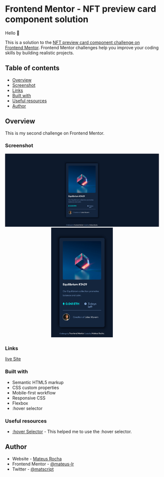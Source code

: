 # Frontend Mentor - NFT preview card component solution

Hello 👋 

This is a solution to the [NFT preview card component challenge on Frontend Mentor](https://www.frontendmentor.io/challenges/nft-preview-card-component-SbdUL_w0U). Frontend Mentor challenges help you improve your coding skills by building realistic projects. 

## Table of contents

  - [Overview](#overview) 
  - [Screenshot](#screenshot)
  - [Links](#links)
  - [Built with](#built-with)
  - [Useful resources](#useful-resources)
  - [Author](#author)

## Overview

This is my second challenge on Frontend Mentor. 

### Screenshot

<div align="center">
<img src="./Screenshot/desktop.png">
<img src="./Screenshot/mobile.png" width="40%">
</div>

### Links 

[live Site](https://mateus-lr.github.io/QR-code-component-challenge-on-Frontend-Mentor/)

### Built with

- Semantic HTML5 markup
- CSS custom properties
- Mobile-first workflow
- Responsive CSS
- Flexbox
- :hover selector

### Useful resources

- [:hover Selector](https://www.w3schools.com/cssref/sel_hover.asp) - This helped me to use the :hover selector.

## Author

- Website - [Mateus Rocha](https://github.com/mateus-lr)
- Frontend Mentor - [@mateus-lr](https://www.frontendmentor.io/profile/mateus-lr)
- Twitter - [@matscript](https://www.twitter.com/maatscript)
